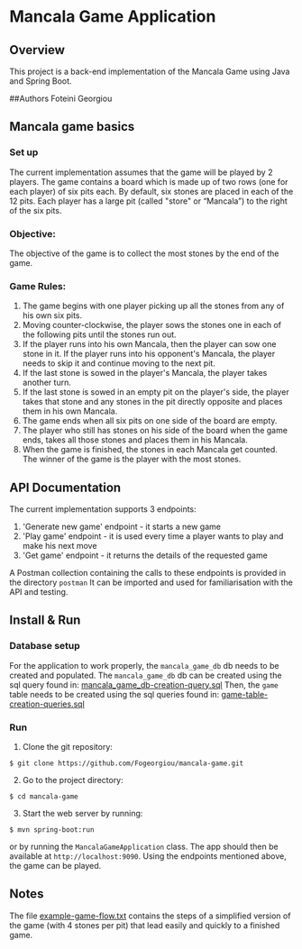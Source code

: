 # Mancala Game Application

## Overview
This project is a back-end implementation of the Mancala Game using Java and Spring Boot.

##Authors
Foteini Georgiou

## Mancala game basics

### Set up
The current implementation assumes that the game will be played by 2 players.
The game contains a board which is made up of two rows (one for each player) of six pits each.
By default, six stones are placed in each of the 12 pits.
Each player has a large pit (called "store" or “Mancala”) to the right of the six pits.

### Objective:
The objective of the game is to collect the most stones by the end of the game.

### Game Rules:
1. The game begins with one player picking up all the stones from any of his own six pits.
2. Moving counter-clockwise, the player sows the stones one in each of the following pits until the stones run out.
3. If the player runs into his own Mancala, then the player can sow one stone in it. If the player runs into his opponent's Mancala, the player needs to skip it and
   continue moving to the next pit.
4. If the last stone is sowed in the player's Mancala, the player takes another turn.
5. If the last stone is sowed in an empty pit on the player's side, the player takes that stone and any stones in the pit directly
   opposite and places them in his own Mancala.
6. The game ends when all six pits on one side of the board are empty.
8. The player who still has stones on his side of the board when the game ends, takes all those stones and places them in his Mancala.
9. When the game is finished, the stones in each Mancala get counted. The winner of the game is the player with the most stones.

## API Documentation
The current implementation supports 3 endpoints:
1. 'Generate new game' endpoint - it starts a new game
2. 'Play game' endpoint - it is used every time a player wants to play and make his next move
3. 'Get game' endpoint - it returns the details of the requested game

A Postman collection containing the calls to these endpoints is provided in the directory `postman`
It can be imported and used for familiarisation with the API and testing.

## Install & Run

### Database setup
For the application to work properly, the `mancala_game_db` db needs to be created and populated.
The `mancala_game_db` db can be created using the sql query found in: [mancala_game_db-creation-query.sql]()
Then, the `game` table needs to be created using the sql queries found in: [game-table-creation-queries.sql]()

### Run
1. Clone the git repository:
```
$ git clone https://github.com/Fogeorgiou/mancala-game.git
```
2. Go to the project directory:
```
$ cd mancala-game
```
3. Start the web server by running:
```
$ mvn spring-boot:run
```
or by running the `MancalaGameApplication` class. The app should then be available at `http://localhost:9090`.
Using the endpoints mentioned above, the game can be played.

## Notes
The file [example-game-flow.txt]() contains the steps of a simplified version of the game (with 4 stones per pit) that 
lead easily and quickly to a finished game.